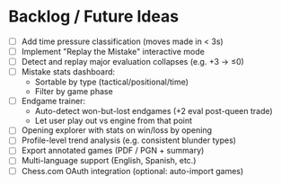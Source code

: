 # Backlog / Future Ideas

- [ ] Add time pressure classification (moves made in < 3s)
- [ ] Implement "Replay the Mistake" interactive mode
- [ ] Detect and replay major evaluation collapses (e.g. +3 → ≤0)
- [ ] Mistake stats dashboard:
  - Sortable by type (tactical/positional/time)
  - Filter by game phase
- [ ] Endgame trainer:
  - Auto-detect won-but-lost endgames (+2 eval post-queen trade)
  - Let user play out vs engine from that point
- [ ] Opening explorer with stats on win/loss by opening
- [ ] Profile-level trend analysis (e.g. consistent blunder types)
- [ ] Export annotated games (PDF / PGN + summary)
- [ ] Multi-language support (English, Spanish, etc.)
- [ ] Chess.com OAuth integration (optional: auto-import games)
